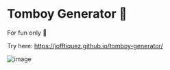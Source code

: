 # Tomboy Generator 🛵

For fun only 🤣

Try here: https://jofftiquez.github.io/tomboy-generator/

![image](https://github.com/jofftiquez/tomboy-generator/assets/8638243/090792ee-1533-4821-b5f3-8fd891766768)
